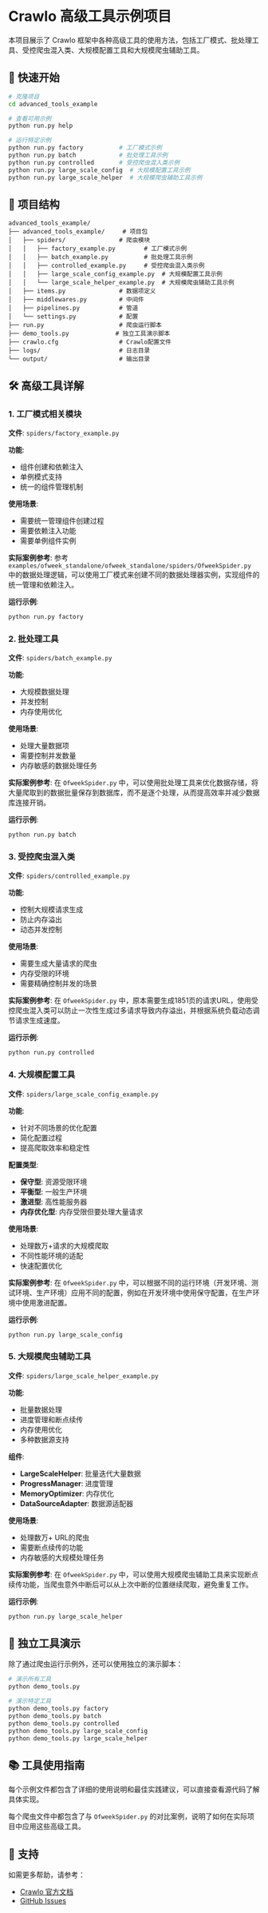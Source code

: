 # Crawlo 高级工具示例项目

本项目展示了 Crawlo 框架中各种高级工具的使用方法，包括工厂模式、批处理工具、受控爬虫混入类、大规模配置工具和大规模爬虫辅助工具。

## 🚀 快速开始

```bash
# 克隆项目
cd advanced_tools_example

# 查看可用示例
python run.py help

# 运行特定示例
python run.py factory          # 工厂模式示例
python run.py batch            # 批处理工具示例
python run.py controlled       # 受控爬虫混入类示例
python run.py large_scale_config  # 大规模配置工具示例
python run.py large_scale_helper  # 大规模爬虫辅助工具示例
```

## 📁 项目结构

```
advanced_tools_example/
├── advanced_tools_example/     # 项目包
│   ├── spiders/               # 爬虫模块
│   │   ├── factory_example.py        # 工厂模式示例
│   │   ├── batch_example.py          # 批处理工具示例
│   │   ├── controlled_example.py     # 受控爬虫混入类示例
│   │   ├── large_scale_config_example.py  # 大规模配置工具示例
│   │   └── large_scale_helper_example.py  # 大规模爬虫辅助工具示例
│   ├── items.py               # 数据项定义
│   ├── middlewares.py         # 中间件
│   ├── pipelines.py           # 管道
│   └── settings.py            # 配置
├── run.py                     # 爬虫运行脚本
├── demo_tools.py             # 独立工具演示脚本
├── crawlo.cfg                 # Crawlo配置文件
├── logs/                      # 日志目录
└── output/                    # 输出目录
```

## 🛠️ 高级工具详解

### 1. 工厂模式相关模块

**文件**: `spiders/factory_example.py`

**功能**: 
- 组件创建和依赖注入
- 单例模式支持
- 统一的组件管理机制

**使用场景**:
- 需要统一管理组件创建过程
- 需要依赖注入功能
- 需要单例组件实例

**实际案例参考**:
参考 `examples/ofweek_standalone/ofweek_standalone/spiders/OfweekSpider.py` 中的数据处理逻辑，可以使用工厂模式来创建不同的数据处理器实例，实现组件的统一管理和依赖注入。

**运行示例**:
```bash
python run.py factory
```

### 2. 批处理工具

**文件**: `spiders/batch_example.py`

**功能**:
- 大规模数据处理
- 并发控制
- 内存使用优化

**使用场景**:
- 处理大量数据项
- 需要控制并发数量
- 内存敏感的数据处理任务

**实际案例参考**:
在 `OfweekSpider.py` 中，可以使用批处理工具来优化数据存储，将大量爬取到的数据批量保存到数据库，而不是逐个处理，从而提高效率并减少数据库连接开销。

**运行示例**:
```bash
python run.py batch
```

### 3. 受控爬虫混入类

**文件**: `spiders/controlled_example.py`

**功能**:
- 控制大规模请求生成
- 防止内存溢出
- 动态并发控制

**使用场景**:
- 需要生成大量请求的爬虫
- 内存受限的环境
- 需要精确控制并发的场景

**实际案例参考**:
在 `OfweekSpider.py` 中，原本需要生成1851页的请求URL，使用受控爬虫混入类可以防止一次性生成过多请求导致内存溢出，并根据系统负载动态调节请求生成速度。

**运行示例**:
```bash
python run.py controlled
```

### 4. 大规模配置工具

**文件**: `spiders/large_scale_config_example.py`

**功能**:
- 针对不同场景的优化配置
- 简化配置过程
- 提高爬取效率和稳定性

**配置类型**:
- **保守型**: 资源受限环境
- **平衡型**: 一般生产环境
- **激进型**: 高性能服务器
- **内存优化型**: 内存受限但要处理大量请求

**使用场景**:
- 处理数万+请求的大规模爬取
- 不同性能环境的适配
- 快速配置优化

**实际案例参考**:
在 `OfweekSpider.py` 中，可以根据不同的运行环境（开发环境、测试环境、生产环境）应用不同的配置，例如在开发环境中使用保守配置，在生产环境中使用激进配置。

**运行示例**:
```bash
python run.py large_scale_config
```

### 5. 大规模爬虫辅助工具

**文件**: `spiders/large_scale_helper_example.py`

**功能**:
- 批量数据处理
- 进度管理和断点续传
- 内存使用优化
- 多种数据源支持

**组件**:
- **LargeScaleHelper**: 批量迭代大量数据
- **ProgressManager**: 进度管理
- **MemoryOptimizer**: 内存优化
- **DataSourceAdapter**: 数据源适配器

**使用场景**:
- 处理数万+ URL的爬虫
- 需要断点续传的功能
- 内存敏感的大规模处理任务

**实际案例参考**:
在 `OfweekSpider.py` 中，可以使用大规模爬虫辅助工具来实现断点续传功能，当爬虫意外中断后可以从上次中断的位置继续爬取，避免重复工作。

**运行示例**:
```bash
python run.py large_scale_helper
```

## 🧪 独立工具演示

除了通过爬虫运行示例外，还可以使用独立的演示脚本：

```bash
# 演示所有工具
python demo_tools.py

# 演示特定工具
python demo_tools.py factory
python demo_tools.py batch
python demo_tools.py controlled
python demo_tools.py large_scale_config
python demo_tools.py large_scale_helper
```

## 📚 工具使用指南

每个示例文件都包含了详细的使用说明和最佳实践建议，可以直接查看源代码了解具体实现。

每个爬虫文件中都包含了与 `OfweekSpider.py` 的对比案例，说明了如何在实际项目中应用这些高级工具。

## 🤝 支持

如需更多帮助，请参考：
- [Crawlo 官方文档](https://crawlo.readthedocs.io/)
- [GitHub Issues](https://github.com/crawlo/crawlo/issues)